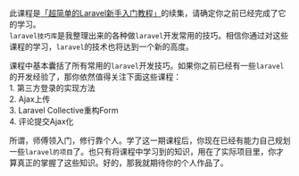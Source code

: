 此课程是[「超简单的Laravel新手入门教程」](https://itfun.tv/courses/26)的续集，请确定你之前已经完成了它的学习。  
`laravel技巧库`是我整理出来的各种做`laravel`开发常用的技巧。相信你通过对这些课程的学习，`laravel`的技术也将达到一个新的高度。

课程中基本囊括了所有常用的`laravel`开发技巧。如果你之前已经有一些`laravel`的开发经验了，那你依然值得关注下面这些课程：  
1\. 第三方登录的实现方法  
2\. Ajax上传  
3\. Laravel Collective重构Form  
4\. 评论提交Ajax化

所谓，师傅领入门，修行靠个人。学了这一期课程后，你现在已经有能力自己规划一些`laravel的项目`了。也只有将课程中学习到的知识，用在了实际项目里，你才算真正的掌握了这些知识。好的，那我就期待你的个人作品了。